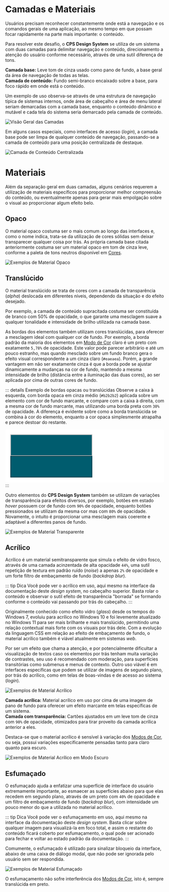 # Camadas e Materiais

Usuários precisam reconhecer constantemente onde está a navegação e os comandos gerais de uma aplicação, ao mesmo tempo em que possam focar rapidamente na parte mais importante: o conteúdo.

Para resolver este desafio, o **CPS Design System** se utiliza de um sistema com duas camadas para delimitar navegação e conteúdo, direcionamento a atenção do usuário conforme necessário, através de uma sutil diferença de tons.

<span class="color-dot" style="background: #6d69d8"></span> <b>Camada base:</b> Leve tom de cinza usado como pano de fundo, a base geral da área de navegação de todas as telas.
<br>
<span class="color-dot" style="background: #fce100"></span> <b>Camada de conteúdo:</b> Fundo semi-branco encaixado sobre a base, para foco rápido em onde está o conteúdo.

Um exemplo de uso observa-se através de uma estrutura de navegação típica de sistemas internos, onde área de cabeçalho e área de menu lateral seriam demarcadas com a camada base, enquanto o conteúdo dinâmico e mutável e cada tela do sistema seria demarcado pela camada de conteúdo.

![Visão Geral das Camadas](~@source/assets/images/layers-overview.png)

Em alguns casos especiais, como interfaces de acesso (_login_), a camada base pode ser limpa de qualquer conteúdo de navegação, passando-se a camada de conteúdo para uma posição centralizada de destaque.

![Camada de Conteúdo Centralizada](~@source/assets/images/layers-content-centered.png)

# Materiais

Além da separação geral em duas camadas, alguns cenários requerem a utilização de materiais específicos para proporcionar melhor compreensão do conteúdo, ou eventualmente apenas para gerar mais empolgação sobre o visual ao proporcionar algum efeito belo.

## Opaco

O material opaco costuma ser o mais comum ao longo das interfaces e, como o nome indica, trata-se da utilização de cores sólidas sem deixar transparecer qualquer coisa por trás. As própria camada base citada anteriormente costuma ser um material opaco em tom de cinza leve, conforme a paleta de tons neutros disponível em [Cores](./cores.md).

![Exemplos de Material Opaco](~@source/assets/images/materials-opaque.png)

## Translúcido

O material translúcido se trata de cores com a camada de transparência (_alpha_) deslocada em diferentes níveis, dependendo da situação e do efeito desejado.

Por exemplo, a camada de conteúdo supracitada costuma ser constituída de branco com 50% de opacidade, o que garante uma mesclagem suave a qualquer tonalidade e intensidade de brilho utilizada na camada base.

As bordas dos elementos também utilizam cores translúcidas, para oferecer a mesclagem ideal com qualquer cor de fundo. Por exemplo, a borda padrão da maioria dos elementos em [Modo de Cor](./cores.md#modos-de-cor) claro é um preto com exatamente `5,78%` de opacidade. Este valor pode parecer arbitrário e até um pouco estranho, mas quando mesclado sobre um fundo branco gera o efeito visual correspondente a um cinza claro (`#eaeaea`). Porém, a grande vantagem em não ser exatamente cinza é que a borda pode se ajustar dinamicamente a mudanças na cor de fundo, mantendo a mesma intensidade de brilho (distância entre a iluminação das duas cores), ao ser aplicada por cima de outras cores de fundo.

::: details Exemplo de bordas opacas ou translúcidas
Observe a caixa à esquerda, com borda opaca em cinza médio (`#b2b2b2`) aplicada sobre um elemento com cor de fundo marcante, e compare com a caixa à direita, com a mesma cor de fundo marcante, mas utilizando uma borda preta com `30%` de opacidade. A diferença é evidente sobre como a borda translúcida se combina à cor do elemento, enquanto a cor opaca simplesmente atrapalha e parece destoar do restante.

<div style="padding:1rem;border-radius:6px;background:#fff">
  <span style="display:inline-block;width:256px;height:64px;background:#005c6e;border:2px solid #b2b2b2"></span>
  <span style="display:inline-block;width:256px;height:64px;background:#005c6e;border:2px solid rgba(0 0 0 / 30%)"></span>
</div>
:::

Outro elementos do **CPS Design System** também se utilizam de variações de transparência para efeitos diversos, por exemplo, botões em estado _hover_ possuem cor de fundo com `90%` de opacidade, enquanto botões pressionados se utilizam da mesma cor mas com `80%` de opacidade. Novamente, o intuito é proporcionar uma mesclagem mais coerente e adaptável a diferentes panos de fundo.

![Exemplos de Material Transparente](~@source/assets/images/materials-transparent.png)

## Acrílico

Acrílico é um material semitransparente que simula o efeito de vidro fosco, através de uma camada acinzentada de alta opacidade `44%`, uma sutil repetição de textura em padrão ruído (_noise_) a apenas `2%` de opacidade e um forte filtro de embaçamento de fundo (_backdrop blur_).

::: tip Dica
Você pode ver o acrílico em uso, aqui mesmo na interface da documentação deste _design system_, no cabeçalho superior. Basta rolar o conteúdo e observar o sutil efeito de transparência "borrada" se formando conforme o conteúdo vai passando por trás do cabeçalho.
:::

Originalmente conhecido como efeito vidro (_glass_) desde os tempos do Windows 7, evoluiu para acrílico no Windows 10 e foi levemente atualizado no Windows 11 para ser mais brilhante e mais translúcido, permitindo uma relação contextual mais forte com os visuais por trás dele. Com a evolução da linguagem CSS em relação ao efeito de embaçamento de fundo, o material acrílico também é viável atualmente em sistemas _web_.

Por ser um efeito que chama a atenção, e por potencialmente dificultar a visualização de textos caso os elementos por trás tenham muita variação de contrastes, seu uso é recomendado com moderação, para superfícies transitórias como submenus e menus de contexto. Outro uso viável é em interfaces específicas que podem se utilizar de imagens de segundo plano, por trás do acrílico, como em telas de boas-vindas e de acesso ao sistema (_login_).

![Exemplos de Material Acrílico](~@source/assets/images/materials-acrylic.png)

<span class="color-dot" style="background: #6d69d8"></span> <b>Camada acrílica:</b> Material acrílico em uso por cima de uma imagem de pano de fundo para oferecer um efeito marcante em telas específicas de um sistema.
<br>
<span class="color-dot" style="background: #fce100"></span> <b>Camada com transparência:</b> Cartões ajustados em um leve tom de cinza com `90%` de opacidade, otimizados para tirar proveito da camada acrílica anterior a eles.

Destaca-se que o material acrílico é sensível à variação dos [Modos de Cor](./cores.md#modos-de-cor), ou seja, possui variações especificamente pensadas tanto para claro quanto para escuro.

![Exemplos de Material Acrílico em Modo Escuro](~@source/assets/images/materials-acrylic-dark.png)

## Esfumaçado

O esfumaçado ajuda a enfatizar uma superfície de interface do usuário extremamente importante, ao esmaecer as superfícies abaixo para que elas recedem em segundo plano, através de um preto com `40%` de opacidade e um filtro de embaçamento de fundo (_backdrop blur_), com intensidade um pouco menor do que a utilizada no material acrílico.

::: tip Dica
Você pode ver o esfumaçamento em uso, aqui mesmo na interface da documentação deste _design system_. Basta clicar sobre qualquer imagem para visualizá-la em foco total, e assim o restante do conteúdo ficará coberto por esfumaçamento, o qual pode ser acionado para fechar e voltar ao estado padrão da documentação.
:::

Comumente, o esfumaçado é utilizado para sinalizar bloqueio da interface, abaixo de uma caixa de diálogo modal, que não pode ser ignorada pelo usuário sem ser respondida.

![Exemplos de Material Esfumaçado](~@source/assets/images/materials-smoke.png)

O esfumaçamento não sofre interferência dos [Modos de Cor](./cores.md#modos-de-cor), isto é, sempre translúcida em preto.

